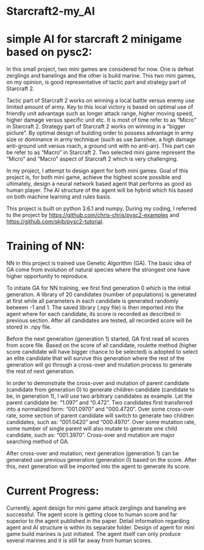 # Starcraft2-my_AI

# simple AI for starcraft 2 minigame based on pysc2:

In this small project, two mini games are considered for now. One is defeat zerglings and banelings and the other is build marine. This two mini games, on my opinion, is good representative of tactic part and strategy part of Starcraft 2. 

Tactic part of Starcraft 2 works on winning a local battle versus enemy use limited amount of army. Key to this local victory is based on optimal use of friendly unit advantage such as longer attack range, higher moving speed, higher damage versus specific unit etc. It is most of time refer to as “Micro” in Starcraft 2. Strategy part of Starcraft 2 works on winning in a “bigger picture”. By optimal design of building order to possess advantage in army size or dominance in army technique (such as use banshee, a high damage anti-ground unit versus roach, a ground unit with no anti-air). This part can be refer to as “Macro” in Starcraft 2. Two selected mini game represent the “Micro” and “Macro” aspect of Starcraft 2 which is very challenging.

In my project, I attempt to design agent for both mini games. Goal of this project is, for both mini game, achieve the highest score possible and ultimately, design a neural network based agent that performs as good as human player. The AI structure of the agent will be hybrid which his based on both machine learning and rules basis. 

This project is built on python 3.6.1 and numpy. During my coding, I referred to the project by https://github.com/chris-chris/pysc2-examples and https://github.com/skjb/pysc2-tutorial. 

# Training of NN:

NN in this project is trained use Genetic Algorithm (GA). The basic idea of GA come from evolution of natural species where the strongest one have higher opportunity to reproduce. 

To initiate GA for NN training, we first find generation 0 which is the initial generation. A library of 20 candidates (number of populations) is generated at first while all parameters in each candidate is generated randomly between -1 and 1. The saved library (.npy file) is then imported into the agent where for each candidate, its score is recorded as described in previous section. After all candidates are tested, all recorded score will be stored in .npy file.

Before the next generation (generation 1) started, GA first read all scores from score file. Based on the score of all candidate, roulette method (higher score candidate will have bigger chance to be selected) is adopted to select an elite candidate that will survive this generation where the rest of the generation will go through a cross-over and mutation process to generate the rest of next generation. 

In order to demonstrate the cross-over and mutation of parent candidate (candidate from generation 0) to generate children candidate (candidate to be, in generation 1), I will use two arbitrary candidates as example. Let the parent candidate be: “1.097” and “0.472”. Two candidates first transferred into a normalized form: “001.0970” and “000.4720”. Over some cross-over rate, some section of parent candidate will switch to generate two children candidates, such as: “001.0420” and “000.4970”. Over some mutation rate, some number of single parent will also mutate to generate one child candidate, such as: “001.3970”. Cross-over and mutation are major searching method of GA.

After cross-over and mutation, next generation (generation 1) can be generated use previous generation (generation 0) based on the score. After this, next generation will be imported into the agent to generate its score.

# Current Progress:

Currently, agent design for mini game attack zerglings and baneling are successful. The agent score is getting close to human score and far superior to the agent published in the paper. Detail information regarding agent and AI structure is within its separate folder. Design of agent for mini game build marines is just initiated. The agent itself can only produce several marines and it is still far away from human scores. 
